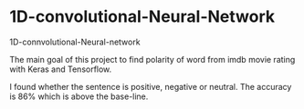 # 1D-convolutional-Neural-Network
1D-connvolutional-Neural-network


The main goal of this project to find polarity of word from imdb movie rating with Keras and Tensorflow.

I found whether the sentence is positive, negative or neutral. The accuracy is 86% which is above the base-line.
